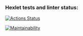 ### Hexlet tests and linter status:
[![Actions Status](https://github.com/magarshak/frontend-project-44/actions/workflows/hexlet-check.yml/badge.svg)](https://github.com/magarshak/frontend-project-44/actions)

[![Maintainability](https://api.codeclimate.com/v1/badges/4adba62c404a5d10651a/maintainability)](https://codeclimate.com/github/magarshak/frontend-project-44/maintainability)